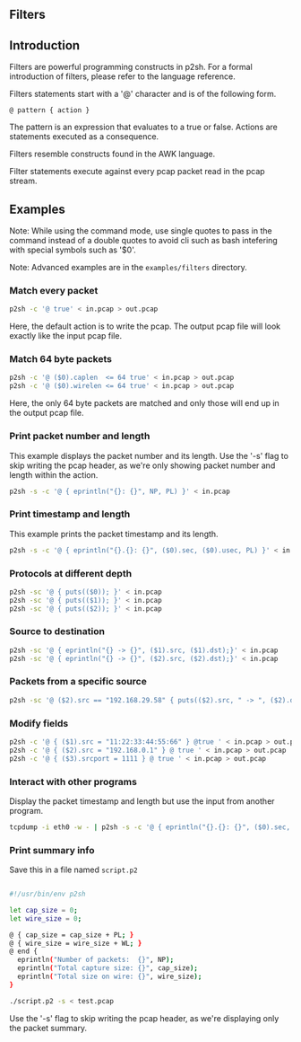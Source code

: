 ## Filters

## Introduction

Filters are powerful programming constructs in p2sh. For a formal introduction
of filters, please refer to the language reference.

Filters statements start with a '@' character and is of the following form.

```
@ pattern { action }
```

The pattern is an expression that evaluates to a true or false. Actions are
statements executed as a consequence.

Filters resemble constructs found in the AWK language.

Filter statements execute against every pcap packet read in the pcap stream.

## Examples

Note: While using the command mode, use single quotes to pass in the command
instead of a double quotes to avoid cli such as bash intefering with special
symbols such as '$0'.

Note: Advanced examples are in the `examples/filters` directory.

### Match every packet

```bash
p2sh -c '@ true' < in.pcap > out.pcap
```

Here, the default action is to write the pcap. The output pcap file will look
exactly like the input pcap file.

### Match 64 byte packets

```bash
p2sh -c '@ ($0).caplen  <= 64 true' < in.pcap > out.pcap
p2sh -c '@ ($0).wirelen <= 64 true' < in.pcap > out.pcap
```

Here, the only 64 byte packets are matched and only those will end up in the
output pcap file.

### Print packet number and length

This example displays the packet number and its length. Use the '-s'
flag to skip writing the pcap header, as we're only showing packet
number and length within the action.

```bash
p2sh -s -c '@ { eprintln("{}: {}", NP, PL) }' < in.pcap
```

### Print timestamp and length

This example prints the packet timestamp and its length.

```bash
p2sh -s -c '@ { eprintln("{}.{}: {}", ($0).sec, ($0).usec, PL) }' < in.pcap
```

### Protocols at different depth

```bash
p2sh -sc '@ { puts(($0)); }' < in.pcap
p2sh -sc '@ { puts(($1)); }' < in.pcap
p2sh -sc '@ { puts(($2)); }' < in.pcap
```

### Source to destination

```bash
p2sh -sc '@ { eprintln("{} -> {}", ($1).src, ($1).dst);}' < in.pcap
p2sh -sc '@ { eprintln("{} -> {}", ($2).src, ($2).dst);}' < in.pcap
```

### Packets from a specific source

```bash
p2sh -sc '@ ($2).src == "192.168.29.58" { puts(($2).src, " -> ", ($2).dst); }' < in.pcap
```

### Modify fields

```bash
p2sh -c '@ { ($1).src = "11:22:33:44:55:66" } @true ' < in.pcap > out.pcap
p2sh -c '@ { ($2).src = "192.168.0.1" } @ true ' < in.pcap > out.pcap
p2sh -c '@ { ($3).srcport = 1111 } @ true ' < in.pcap > out.pcap
```

### Interact with other programs

Display the packet timestamp and length but use the input from another program.

```bash
tcpdump -i eth0 -w - | p2sh -s -c '@ { eprintln("{}.{}: {}", ($0).sec, ($0).usec, PL) }'
```

### Print summary info

Save this in a file named `script.p2`

```bash

#!/usr/bin/env p2sh

let cap_size = 0;
let wire_size = 0;

@ { cap_size = cap_size + PL; }
@ { wire_size = wire_size + WL; }
@ end {
  eprintln("Number of packets:  {}", NP);
  eprintln("Total capture size: {}", cap_size);
  eprintln("Total size on wire: {}", wire_size);
}

./script.p2 -s < test.pcap
```

Use the '-s' flag to skip writing the pcap header, as we're displaying
only the packet summary.

